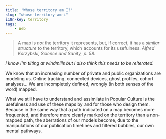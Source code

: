 ```yaml
---
title: 'Whose territory am I?'
slug: "whose-territory-am-i"
i18n-key: territory
tags:
    - Web
---
```


> A map is _not_ the territory it represents, but, if correct, it has a _similar structure_ to the territory, which accounts for its usefulness.
> <cite>Alfred Korzybski, Science and Sanity, p. 58.</cite>

_I know I'm tilting at windmills but I also think this needs to be reiterated._

We know that an increasing number of private and public organizations are modeling us. Online tracking, connected devices, ghost profiles, cohort analyses... We are incompletely defined, wrongly (in both senses of the word) mapped.

What we still have to understand and assimilate in Popular Culture is the usefulness and use of these maps by and for those who design them. Because in the same way that a path indicated on a map becomes more frequented, and therefore more clearly marked on the territory than a non-mapped path, the aberrations of our models become, due to the manipulations of our publication timelines and filtered bubbles, our own mental pathways.